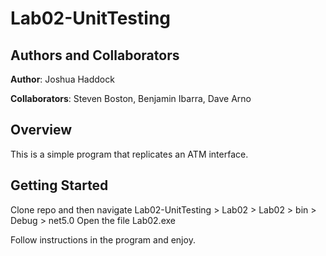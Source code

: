 # Lab02-UnitTesting

## Authors and Collaborators

**Author**: Joshua Haddock

**Collaborators**: Steven Boston, Benjamin Ibarra, Dave Arno

## Overview
This is a simple program that replicates an ATM interface.

## Getting Started

Clone repo and then navigate
Lab02-UnitTesting > Lab02 > Lab02 > bin > Debug > net5.0
Open the file Lab02.exe

Follow instructions in the program and enjoy.
